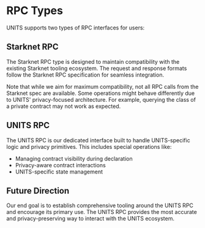 # RPC Types

UNITS supports two types of RPC interfaces for users:

## Starknet RPC

The Starknet RPC type is designed to maintain compatibility with the existing Starknet tooling ecosystem.
The request and response formats follow the Starknet RPC specification for seamless integration.

Note that while we aim for maximum compatibility, not all RPC calls from the Starknet spec are available.
Some operations might behave differently due to UNITS' privacy-focused architecture. For example, querying
the class of a private contract may not work as expected.

## UNITS RPC

The UNITS RPC is our dedicated interface built to handle UNITS-specific logic and privacy primitives.
This includes special operations like:

- Managing contract visibility during declaration
- Privacy-aware contract interactions
- UNITS-specific state management

## Future Direction

Our end goal is to establish comprehensive tooling around the UNITS RPC and encourage its primary use.
The UNITS RPC provides the most accurate and privacy-preserving way to interact with the UNITS ecosystem.
